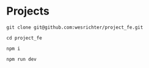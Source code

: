 # Projects

`git clone git@github.com:wesrichter/project_fe.git`

`cd project_fe`

`npm i`

`npm run dev`
